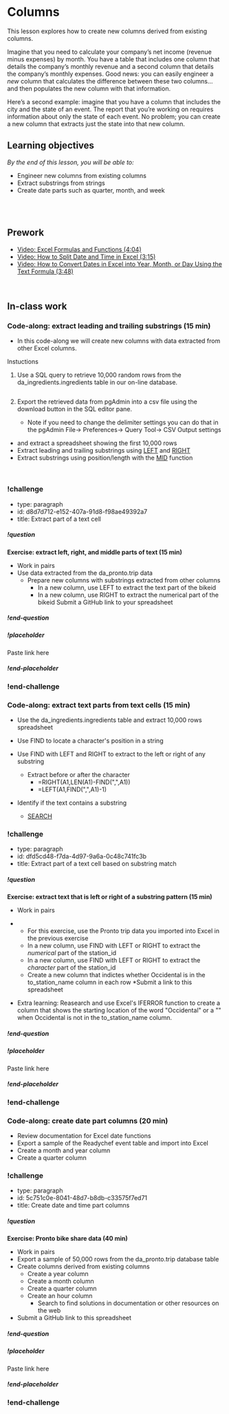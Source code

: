 # Columns

This lesson explores how to create new columns derived from existing columns. 

Imagine that you need to calculate your company’s net income (revenue minus expenses) by month. You have a table that includes one column that details the company’s monthly revenue and a second column that details the company’s monthly expenses. Good news: you can easily engineer a *new* column that calculates the difference between these two columns… and then populates the new column with that information.  

Here’s a second example: imagine that you have a column that includes the city and the state of an event. The report that you’re working on requires information about only the state of each event. No problem; you can create a new column that extracts just the state into that new column. 

## Learning objectives
*By the end of this lesson, you will be able to:*
* Engineer new columns from existing columns
* Extract substrings from strings
* Create date parts such as quarter, month, and week
<br>
<br>

## Prework
* [Video: Excel Formulas and Functions (4:04)](https://www.youtube.com/watch?v=moF8Zy9Fe7E)
* [Video: How to Split Date and Time in Excel (3:15)](https://www.youtube.com/watch?v=-V2W8l8b4bA)
* [Video: How to Convert Dates in Excel into Year, Month, or Day Using the Text Formula (3:48)](https://www.youtube.com/watch?v=yPkFF3eYVkQ)
<br>

## In-class work                     

### Code-along: extract leading and trailing substrings (15 min)
* In this code-along we will create new columns with data extracted from other Excel columns.

Instuctions

1. Use a SQL query to retrieve 10,000 random rows from the da_ingredients.ingredients table in our on-line database.

    ```SQL
    
    ```

2. Export the retrieved data from pgAdmin into a csv file using the download button in the SQL editor pane.
    * Note if you need to change the delimiter settings you can do that in the pgAdmin File-> Preferences-> Query Tool-> CSV Output settings
* and extract a spreadsheet showing the first 10,000 rows
* Extract leading and trailing substrings using [LEFT](https://support.office.com/en-us/article/left-leftb-functions-9203d2d2-7960-479b-84c6-1ea52b99640c) and [RIGHT](https://support.office.com/en-us/article/right-rightb-functions-240267ee-9afa-4639-a02b-f19e1786cf2f)
* Extract substrings using position/length with the [MID](https://support.office.com/en-us/article/mid-midb-functions-d5f9e25c-d7d6-472e-b568-4ecb12433028) function
<br>

### !challenge

* type: paragraph
* id: d8d7d712-e152-407a-91d8-f98ae49392a7
* title: Extract part of a text cell

##### !question

**Exercise: extract left, right, and middle parts of text (15 min)**
* Work in pairs
* Use data extracted from the da_pronto.trip data
  * Prepare new columns with substrings extracted from other columns
    * In a new column, use LEFT to extract the text part of the bikeid
    * In a new column, use RIGHT to extract the numerical part of the bikeid
Submit a GitHub link to your spreadsheet

##### !end-question

##### !placeholder

Paste link here

##### !end-placeholder

### !end-challenge


### Code-along: extract text parts from text cells (15 min)
* Use the da_ingredients.ingredients table and extract 10,000 rows spreadsheet


* Use FIND to locate a character's position in a string
* Use FIND with LEFT and RIGHT to extract to the left or right of any substring
  * Extract before or after the character
    * =RIGHT(A1,LEN(A1)-FIND(",",A1)) 
    * =LEFT(A1,FIND(",",A1)-1)
* Identify if the text contains a substring
  * [SEARCH](https://support.office.com/en-us/article/search-searchb-functions-9ab04538-0e55-4719-a72e-b6f54513b495)

### !challenge

* type: paragraph
* id: dfd5cd48-f7da-4d97-9a6a-0c48c741fc3b
* title: Extract part of a text cell based on substring match

##### !question
**Exercise: extract text that is left or right of a substring pattern (15 min)**
* Work in pairs
* * For this exercise, use the Pronto trip data you imported into Excel in the previous exercise
  * In a new column, use FIND with LEFT or RIGHT to extract the *numerical* part of the station_id
  * In a new column, use FIND with LEFT or RIGHT to extract the *character* part of the station_id
  * Create a new column that indictes whether Occidental is in the to_station_name column in each row
*Submit a link to this spreadsheet

* Extra learning:  Reasearch and use Excel's IFERROR function to create a column that shows the starting location of the word "Occidental" or a "" when Occidental is not in the to_station_name column.

##### !end-question

##### !placeholder
Paste link here

##### !end-placeholder

### !end-challenge

### Code-along: create date part columns (20 min)
* Review documentation for Excel date functions
* Export a sample of the Readychef event table and import into Excel
* Create a month and year column
* Create a quarter column

### !challenge

* type: paragraph
* id: 5c751c0e-8041-48d7-b8db-c33575f7ed71
* title: Create date and time part columns

##### !question
    
**Exercise: Pronto bike share data (40 min)**
* Work in pairs
* Export a sample of 50,000 rows from the da_pronto.trip database table 
* Create columns derived from existing columns 
  * Create a year column
  * Create a month column
  * Create a quarter column
  * Create an hour column
    * Search to find solutions in documentation or other resources on the web
* Submit a GitHub link to this spreadsheet

##### !end-question

##### !placeholder
Paste link here

##### !end-placeholder

### !end-challenge
